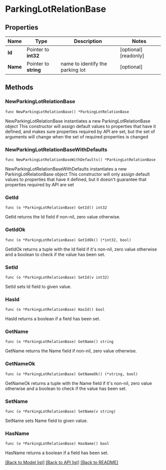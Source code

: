 # ParkingLotRelationBase

## Properties

Name | Type | Description | Notes
------------ | ------------- | ------------- | -------------
**Id** | Pointer to **int32** |  | [optional] [readonly]
**Name** | Pointer to **string** | name to identify the parking lot | [optional]

## Methods

### NewParkingLotRelationBase

`func NewParkingLotRelationBase() *ParkingLotRelationBase`

NewParkingLotRelationBase instantiates a new ParkingLotRelationBase object
This constructor will assign default values to properties that have it defined,
and makes sure properties required by API are set, but the set of arguments
will change when the set of required properties is changed

### NewParkingLotRelationBaseWithDefaults

`func NewParkingLotRelationBaseWithDefaults() *ParkingLotRelationBase`

NewParkingLotRelationBaseWithDefaults instantiates a new ParkingLotRelationBase object
This constructor will only assign default values to properties that have it defined,
but it doesn't guarantee that properties required by API are set

### GetId

`func (o *ParkingLotRelationBase) GetId() int32`

GetId returns the Id field if non-nil, zero value otherwise.

### GetIdOk

`func (o *ParkingLotRelationBase) GetIdOk() (*int32, bool)`

GetIdOk returns a tuple with the Id field if it's non-nil, zero value otherwise
and a boolean to check if the value has been set.

### SetId

`func (o *ParkingLotRelationBase) SetId(v int32)`

SetId sets Id field to given value.

### HasId

`func (o *ParkingLotRelationBase) HasId() bool`

HasId returns a boolean if a field has been set.

### GetName

`func (o *ParkingLotRelationBase) GetName() string`

GetName returns the Name field if non-nil, zero value otherwise.

### GetNameOk

`func (o *ParkingLotRelationBase) GetNameOk() (*string, bool)`

GetNameOk returns a tuple with the Name field if it's non-nil, zero value otherwise
and a boolean to check if the value has been set.

### SetName

`func (o *ParkingLotRelationBase) SetName(v string)`

SetName sets Name field to given value.

### HasName

`func (o *ParkingLotRelationBase) HasName() bool`

HasName returns a boolean if a field has been set.

[[Back to Model list]](../README.md#documentation-for-models) [[Back to API list]](../README.md#documentation-for-api-endpoints) [[Back to README]](../README.md)
